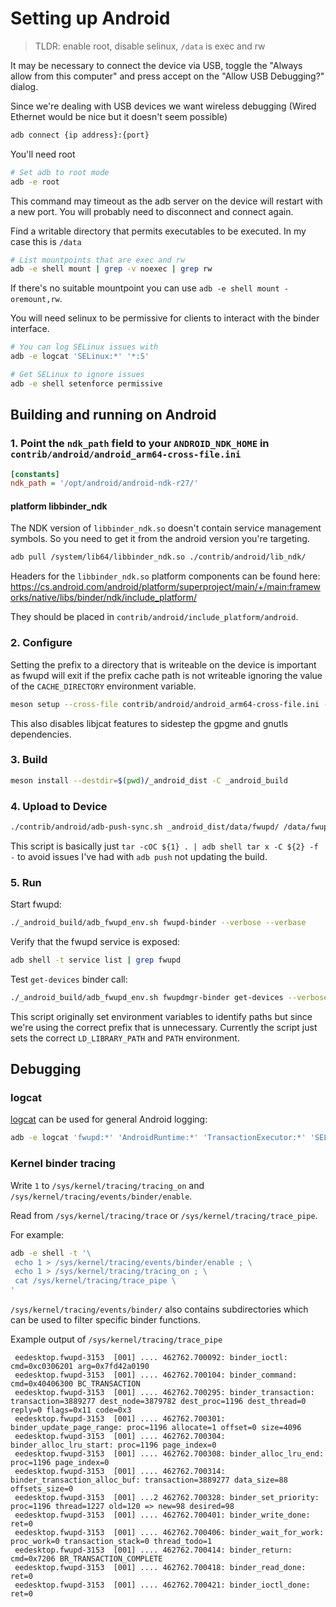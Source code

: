 # Setting up Android

> TLDR: enable root, disable selinux, `/data` is exec and rw

It may be necessary to connect the device via USB, toggle the "Always allow from this computer" and press accept on the "Allow USB Debugging?" dialog.

Since we're dealing with USB devices we want wireless debugging (Wired Ethernet would be nice but it doesn't seem possible)

```bash
adb connect {ip address}:{port}
```

You'll need root

```bash
# Set adb to root mode
adb -e root
```

This command may timeout as the adb server on the device will restart with a new port. You will probably need to disconnect and connect again.

Find a writable directory that permits executables to be executed. In my case this is `/data`

```bash
# List mountpoints that are exec and rw
adb -e shell mount | grep -v noexec | grep rw
```

If there's no suitable mountpoint you can use `adb -e shell mount -oremount,rw`.

You will need selinux to be permissive for clients to interact with the binder interface.

```bash
# You can log SELinux issues with
adb -e logcat 'SELinux:*' '*:S'
```

```bash
# Get SELinux to ignore issues
adb -e shell setenforce permissive
```

## Building and running on Android

### 1. Point the `ndk_path` field to your `ANDROID_NDK_HOME` in `contrib/android/android_arm64-cross-file.ini`

```ini
[constants]
ndk_path = '/opt/android/android-ndk-r27/'
```

#### platform libbinder_ndk

The NDK version of `libbinder_ndk.so` doesn't contain service management symbols. So you need to get it from the android version you're targeting.

```bash
adb pull /system/lib64/libbinder_ndk.so ./contrib/android/lib_ndk/
```

Headers for the `libbinder_ndk.so` platform components can be found here:
<https://cs.android.com/android/platform/superproject/main/+/main:frameworks/native/libs/binder/ndk/include_platform/>

They should be placed in `contrib/android/include_platform/android`.

### 2. Configure

Setting the prefix to a directory that is writeable on the device is important as fwupd will exit if the prefix cache path is not writeable ignoring the value of the `CACHE_DIRECTORY` environment variable.

```bash
meson setup --cross-file contrib/android/android_arm64-cross-file.ini --prefix=/data/fwupd _android_build
```

This also disables libjcat features to sidestep the gpgme and gnutls dependencies.

### 3. Build

```bash
meson install --destdir=$(pwd)/_android_dist -C _android_build
```

### 4. Upload to Device

```bash
./contrib/android/adb-push-sync.sh _android_dist/data/fwupd/ /data/fwupd
```

This script is basically just `tar -cOC ${1} . | adb shell tar x -C ${2} -f -` to avoid issues I've had with `adb push` not updating the build.

### 5. Run

Start fwupd:

```bash
./_android_build/adb_fwupd_env.sh fwupd-binder --verbose --verbase
```

Verify that the fwupd service is exposed:

```bash
adb shell -t service list | grep fwupd
```

Test `get-devices` binder call:

```bash
./_android_build/adb_fwupd_env.sh fwupdmgr-binder get-devices --verbose --verbose
```

This script originally set environment variables to identify paths but since we're using the correct prefix that is unnecessary.
Currently the script just sets the correct `LD_LIBRARY_PATH` and `PATH` environment.

## Debugging

### logcat

[logcat](https://developer.android.com/tools/logcat) can be used for general Android logging:

```bash
adb -e logcat 'fwupd:*' 'AndroidRuntime:*' 'TransactionExecutor:*' 'SELinux:*' '*:S'
```

### Kernel binder tracing

Write `1` to `/sys/kernel/tracing/tracing_on` and `/sys/kernel/tracing/events/binder/enable`.

Read from `/sys/kernel/tracing/trace` or `/sys/kernel/tracing/trace_pipe`.

For example:

```bash
adb -e shell -t '\
 echo 1 > /sys/kernel/tracing/events/binder/enable ; \
 echo 1 > /sys/kernel/tracing/tracing_on ; \
 cat /sys/kernel/tracing/trace_pipe \
'
```

`/sys/kernel/tracing/events/binder/` also contains subdirectories which can be used to filter specific binder functions.

Example output of `/sys/kernel/tracing/trace_pipe`

```text
 eedesktop.fwupd-3153  [001] .... 462762.700092: binder_ioctl: cmd=0xc0306201 arg=0x7fd42a0190
 eedesktop.fwupd-3153  [001] .... 462762.700104: binder_command: cmd=0x40406300 BC_TRANSACTION
 eedesktop.fwupd-3153  [001] .... 462762.700295: binder_transaction: transaction=3889277 dest_node=3879782 dest_proc=1196 dest_thread=0 reply=0 flags=0x11 code=0x3
 eedesktop.fwupd-3153  [001] .... 462762.700301: binder_update_page_range: proc=1196 allocate=1 offset=0 size=4096
 eedesktop.fwupd-3153  [001] .... 462762.700304: binder_alloc_lru_start: proc=1196 page_index=0
 eedesktop.fwupd-3153  [001] .... 462762.700308: binder_alloc_lru_end: proc=1196 page_index=0
 eedesktop.fwupd-3153  [001] .... 462762.700314: binder_transaction_alloc_buf: transaction=3889277 data_size=88 offsets_size=0
 eedesktop.fwupd-3153  [001] ...2 462762.700328: binder_set_priority: proc=1196 thread=1227 old=120 => new=98 desired=98
 eedesktop.fwupd-3153  [001] .... 462762.700401: binder_write_done: ret=0
 eedesktop.fwupd-3153  [001] .... 462762.700406: binder_wait_for_work: proc_work=0 transaction_stack=0 thread_todo=1
 eedesktop.fwupd-3153  [001] .... 462762.700414: binder_return: cmd=0x7206 BR_TRANSACTION_COMPLETE
 eedesktop.fwupd-3153  [001] .... 462762.700418: binder_read_done: ret=0
 eedesktop.fwupd-3153  [001] .... 462762.700421: binder_ioctl_done: ret=0

```
